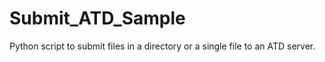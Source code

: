 # Submit_ATD_Sample
Python script to submit files in a directory or a single file to an ATD server.
